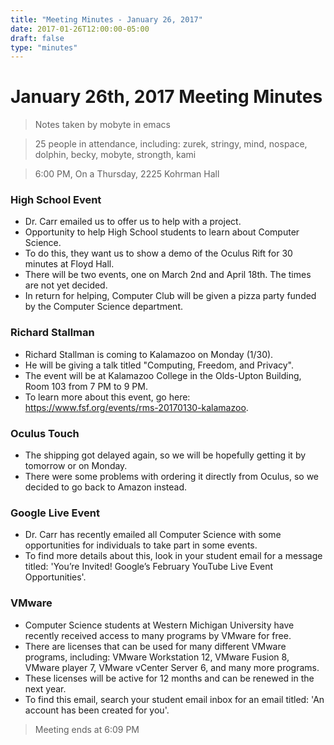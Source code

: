 ```yaml
---
title: "Meeting Minutes - January 26, 2017"
date: 2017-01-26T12:00:00-05:00
draft: false
type: "minutes"
---
```


# January 26th, 2017 Meeting Minutes
> Notes taken by mobyte in emacs

> 25 people in attendance, including: zurek, stringy, mind, nospace, dolphin, becky, mobyte, strongth, kami

> 6:00 PM, On a Thursday, 2225 Kohrman Hall

### High School Event
- Dr. Carr emailed us to offer us to help with a project.
- Opportunity to help High School students to learn about Computer Science.
- To do this, they want us to show a demo of the Oculus Rift for 30 minutes at Floyd Hall.
- There will be two events, one on March 2nd and April 18th. The times are not yet decided.
- In return for helping, Computer Club will be given a pizza party funded by the Computer Science department.

### Richard Stallman
- Richard Stallman is coming to Kalamazoo on Monday (1/30).
- He will be giving a talk titled "Computing, Freedom, and Privacy".
- The event will be at Kalamazoo College in the Olds-Upton Building, Room 103 from 7 PM to 9 PM.
- To learn more about this event, go here: https://www.fsf.org/events/rms-20170130-kalamazoo.

### Oculus Touch
- The shipping got delayed again, so we will be hopefully getting it by tomorrow or on Monday.
- There were some problems with ordering it directly from Oculus, so we decided to go back to Amazon instead.

### Google Live Event
- Dr. Carr has recently emailed all Computer Science with some opportunities for individuals to take part in some events.
- To find more details about this, look in your student email for a message titled: 'You’re Invited! Google’s February YouTube Live Event Opportunities'.

### VMware
- Computer Science students at Western Michigan University have recently received access to many programs by VMware for free.
- There are licenses that can be used for many different VMware programs, including: VMware Workstation 12, VMware Fusion 8, VMware player 7, VMware vCenter Server 6, and many more programs.
- These licenses will be active for 12 months and can be renewed in the next year.
- To find this email, search your student email inbox for an email titled: 'An account has been created for you'.

> Meeting ends at 6:09 PM
